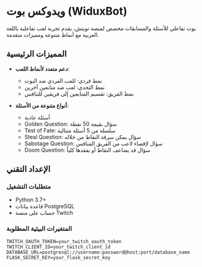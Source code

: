 # ويدوكس بوت (WiduxBot)

بوت تفاعلي للأسئلة والمسابقات مخصص لمنصة تويتش، يقدم تجربة لعب تفاعلية باللغة العربية مع أنماط متنوعة ومميزات متقدمة.

## المميزات الرئيسية

- **دعم متعدد لأنماط اللعب**:
  - نمط فردي: للعب الفردي ضد البوت
  - نمط التحدي: لعب ضد متابعين آخرين
  - نمط الفريق: تقسيم المتابعين إلى فريقين للتنافس

- **أنواع متنوعة من الأسئلة**:
  - أسئلة عادية
  - Golden Question: سؤال بقيمة 50 نقطة
  - Test of Fate: سلسلة من 5 أسئلة متتالية
  - Steal Question: سؤال يمكن سرقة النقاط من خلاله
  - Sabotage Question: سؤال لإقصاء لاعب من الفريق المنافس
  - Doom Question: سؤال قد يضاعف النقاط أو يفقدها كلياً

## الإعداد التقني

### متطلبات التشغيل
- Python 3.7+
- قاعدة بيانات PostgreSQL
- حساب على منصة Twitch

### المتغيرات البيئية المطلوبة
```
TWITCH_OAUTH_TOKEN=your_twitch_oauth_token
TWITCH_CLIENT_ID=your_twitch_client_id
DATABASE_URL=postgresql://username:password@host:port/database_name
FLASK_SECRET_KEY=your_flask_secret_key
```
